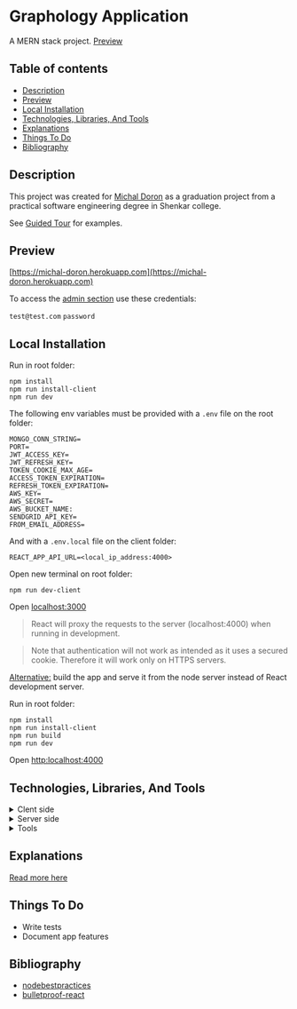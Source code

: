 # Graphology Application

A MERN stack project. [Preview](https://michal-doron.herokuapp.com)

## Table of contents

- [Description](#description)
- [Preview](#preview)
- [Local Installation](#local-installation)
- [Technologies, Libraries, And Tools](#techLibTools)
- [Explanations](#explanations)
- [Things To Do](#thingsToDo)
- [Bibliography](#bibliography)

## Description

This project was created for [Michal Doron](https://he.wikipedia.org/wiki/%D7%9E%D7%99%D7%9B%D7%9C_%D7%93%D7%95%D7%A8%D7%95%D7%9F) as a graduation project from a practical software engineering degree in Shenkar college.

See [Guided Tour](https://github.com/nizans/graphology-web-project/blob/main/client/GuidedTour.md) for examples.


## Preview

[https://michal-doron.herokuapp.com](https://michal-doron.herokuapp.com)

To access the [admin section](https://michal-doron.herokuapp.com/admin/login) use these credentials:

`test@test.com`
`password`

## Local Installation

Run in root folder:

```
npm install
npm run install-client
npm run dev
```

The following env variables must be provided with a `.env` file on the root folder:

```
MONGO_CONN_STRING=
PORT=
JWT_ACCESS_KEY=
JWT_REFRESH_KEY=
TOKEN_COOKIE_MAX_AGE=
ACCESS_TOKEN_EXPIRATION=
REFRESH_TOKEN_EXPIRATION=
AWS_KEY=
AWS_SECRET=
AWS_BUCKET_NAME:
SENDGRID_API_KEY=
FROM_EMAIL_ADDRESS=
```

And with a `.env.local` file on the client folder:

```
REACT_APP_API_URL=<local_ip_address:4000>
```

Open new terminal on root folder:

```
npm run dev-client
```

Open [localhost:3000](http:localhost:3000)

> React will proxy the requests to the server (localhost:4000) when running in development.

> Note that authentication will not work as intended as it uses a secured cookie.
> Therefore it will work only on HTTPS servers.

<ins>Alternative:</ins> build the app and serve it from the node server instead of React development server.

Run in root folder:

```
npm install
npm run install-client
npm run build
npm run dev
```

Open [http:localhost:4000](http:localhost:4000)

## <a name="techLibTools"></a>Technologies, Libraries, And Tools

<details><summary>Clent side</summary>

- [React](https://reactjs.org/)
- [react-query](https://react-query.tanstack.com/)
- [react-router-dom](https://reactrouter.com/web/guides/quick-start)
- [react-transition-group](https://reactcommunity.org/react-transition-group/)
- [tinymce](https://www.tiny.cloud/) & [tinymce-react](https://www.tiny.cloud/docs/integrations/react)
- [tailwind-css](https://tailwindcss.com/)
- [formik](https://formik.org/)
- [yup](https://www.npmjs.com/package/yup)
- [react-slick](https://react-slick.neostack.com/)
- [react-player](https://www.npmjs.com/package/react-player)
- [react-magnifier](https://www.npmjs.com/package/react-magnifier)
- [html-react-parser](https://www.npmjs.com/package/html-react-parser)
- [lodash.truncate](https://lodash.com/docs/4.17.15#truncate)
- [source-map-explorer](https://www.npmjs.com/package/source-map-explorer)
</details>

<details>
<summary>
Server side
</summary>

- [NodeJS](https://nodejs.org/en/docs/)
- [express](https://expressjs.com/)
- [MongoDB](https://www.mongodb.com/) & [mongoose](https://mongoosejs.com/)
- [AWS S3](https://aws.amazon.com/s3/) & [aws-sdk](https://www.npmjs.com/package/aws-sdk)
- [JWT](https://jwt.io/) & [jsonwebtoken](https://www.npmjs.com/package/jsonwebtoken)
- [joi](https://joi.dev/)
- [multer](https://www.npmjs.com/package/multer)
- [sharp](https://www.npmjs.com/package/sharp)
- [nodemailer](https://nodemailer.com/about/)
- [sendgrid](https://sendgrid.com/)
- [bcrypt](https://www.npmjs.com/package/bcrypt)
- [morgan](https://www.npmjs.com/package/morgan)
- [cookie-parser](https://www.npmjs.com/package/cookie-parser)
- [dotenv](https://www.npmjs.com/package/dotenv)
- [validator](https://www.npmjs.com/package/validator)
- [cors](https://www.npmjs.com/package/cors)</details>

<details><summary>Tools</summary>

- [Visual Studio Code](https://code.visualstudio.com/)
- [Adobe XD](https://www.adobe.com/il_en/products/xd.html)
- [Postman](https://www.postman.com/)
- [Insomnia](https://insomnia.rest/)
- [Mongo Shell](https://docs.mongodb.com/v4.4/mongo/#:~:text=The%20mongo%20shell%20is%20an,well%20as%20perform%20administrative%20operations.&text=For%20information%20on%20the%20new,refer%20to%20the%20mongosh%20Documentation.) & [Mongo Compass](https://www.mongodb.com/products/compass)

</details>

## <a name="explanations"></a>Explanations

[Read more here](Explanations.md)

## <a name="thingsToDo"></a>Things To Do

- Write tests
- Document app features

## <a name="bibliography"></a>Bibliography

- [nodebestpractices](https://github.com/goldbergyoni/nodebestpractices)
- [bulletproof-react](https://github.com/alan2207/bulletproof-react)
